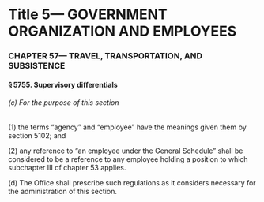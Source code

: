 
# Title 5— GOVERNMENT ORGANIZATION AND EMPLOYEES
### CHAPTER 57— TRAVEL, TRANSPORTATION, AND SUBSISTENCE
#### § 5755. Supervisory differentials
###### (c) For the purpose of this section

(1) the terms “agency” and “employee” have the meanings given them by section 5102; and

(2) any reference to “an employee under the General Schedule” shall be considered to be a reference to any employee holding a position to which subchapter III of chapter 53 applies.

(d) The Office shall prescribe such regulations as it considers necessary for the administration of this section.
